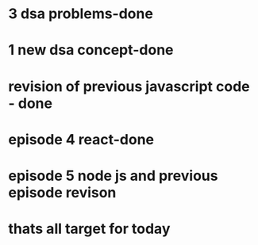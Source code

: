 # 3 dsa problems-done
# 1 new dsa concept-done
# revision of previous javascript code - done
# episode 4 react-done
# episode 5 node js and previous episode revison
# thats all target for today


